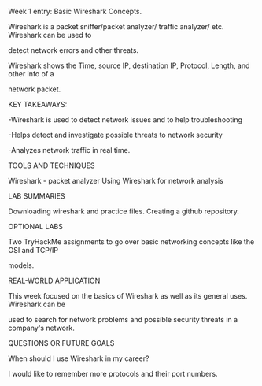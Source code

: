Week 1 entry: Basic Wireshark Concepts.

Wireshark is a packet sniffer/packet analyzer/ traffic analyzer/ etc. Wireshark can be used to 

detect network errors and other threats.

Wireshark shows the Time, source IP, destination IP, Protocol, Length, and other info of a 

network packet.

KEY TAKEAWAYS:

-Wireshark is used to detect network issues and to help troubleshooting

-Helps detect and investigate possible threats to network security

-Analyzes network traffic in real time.

TOOLS AND TECHNIQUES

Wireshark - packet analyzer Using Wireshark for network analysis

LAB SUMMARIES

Downloading wireshark and practice files. Creating a github repository.

OPTIONAL LABS

Two TryHackMe assignments to go over basic networking concepts like the OSI and TCP/IP 

models.

REAL-WORLD APPLICATION

This week focused on the basics of Wireshark as well as its general uses. Wireshark can be 

used to search for network problems and possible security threats in a company's network.

QUESTIONS OR FUTURE GOALS

When should I use Wireshark in my career? 

I would like to remember more protocols and their port numbers.

